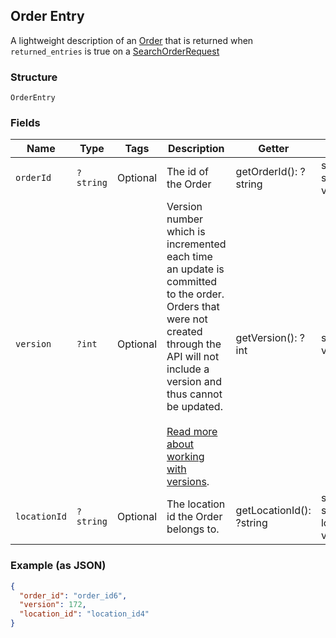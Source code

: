 ## Order Entry

A lightweight description of an [Order](#type-order) that is returned when `returned_entries` is true on a
[SearchOrderRequest](#type-searchorderrequest)

### Structure

`OrderEntry`

### Fields

| Name | Type | Tags | Description | Getter | Setter |
|  --- | --- | --- | --- | --- | --- |
| `orderId` | `?string` | Optional | The id of the Order | getOrderId(): ?string | setOrderId(?string orderId): void |
| `version` | `?int` | Optional | Version number which is incremented each time an update is committed to the order.<br>Orders that were not created through the API will not include a version and<br>thus cannot be updated.<br><br>[Read more about working with versions](https://developer.squareup.com/docs/orders-api/manage-orders#update-orders). | getVersion(): ?int | setVersion(?int version): void |
| `locationId` | `?string` | Optional | The location id the Order belongs to. | getLocationId(): ?string | setLocationId(?string locationId): void |

### Example (as JSON)

```json
{
  "order_id": "order_id6",
  "version": 172,
  "location_id": "location_id4"
}
```

